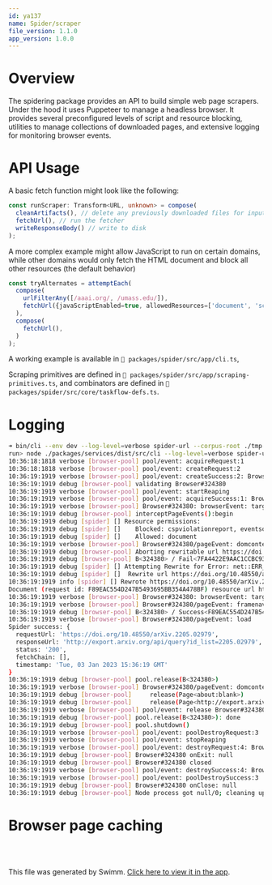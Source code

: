 ```yaml
---
id: ya137
name: Spider/scraper
file_version: 1.1.0
app_version: 1.0.0
---
```


# Overview
The spidering package  provides an API to build simple  web page scrapers. Under
the hood  it uses Puppeteer  to manage a  headless browser. It  provides several
preconfigured  levels  of script  and  resource  blocking, utilities  to  manage
collections of  downloaded pages, and  extensive logging for  monitoring browser
events.

# API Usage

A basic fetch function might look like the following:

```typescript
const runScraper: Transform<URL, unknown> = compose(
  cleanArtifacts(), // delete any previously downloaded files for input URL
  fetchUrl(), // run the fetcher
  writeResponseBody() // write to disk
);
```

A more complex  example might allow JavaScript to run  on certain domains, while
other domains would  only fetch the HTML document and  block all other resources
(the default behavior)

```typescript
const tryAlternates = attemptEach(
  compose(
    urlFilterAny([/aaai.org/, /umass.edu/]),
    fetchUrl({javaScriptEnabled=true, allowedResources=['document', 'script'] }),
  ),
  compose(
    fetchUrl(),
  )
);
```

A working example is available in `📄 packages/spider/src/app/cli.ts`,


Scraping primitives are defined in
`📄 packages/spider/src/app/scraping-primitives.ts`,
and  combinators are defined in
`📄 packages/spider/src/core/taskflow-defs.ts`.


# Logging
```sh
➜ bin/cli --env dev --log-level=verbose spider-url --corpus-root ./tmp.d --url 'https://doi.org/10.48550/arXiv.2205.02979'
run> node ./packages/services/dist/src/cli --log-level=verbose spider-url --corpus-root ./tmp.d --url https://doi.org/10.48550/arXiv.2205.02979
10:36:18:1818 verbose [browser-pool] pool/event: acquireRequest:1
10:36:18:1818 verbose [browser-pool] pool/event: createRequest:2
10:36:19:1919 verbose [browser-pool] pool/event: createSuccess:2: Browser#324380
10:36:19:1919 debug [browser-pool] validating Browser#324380
10:36:19:1919 verbose [browser-pool] pool/event: startReaping
10:36:19:1919 verbose [browser-pool] pool/event: acquireSuccess:1: Browser#324380
10:36:19:1919 verbose [browser-pool] Browser#324380: browserEvent: targetcreated, targetType: undefined, targetUrl: undefined
10:36:19:1919 debug [browser-pool] interceptPageEvents():begin
10:36:19:1919 debug [spider] [] Resource permissions:
10:36:19:1919 debug [spider] []    Blocked: cspviolationreport, eventsource, fetch, font, image, manifest, media, other, ping, preflight, script, stylesheet, signedexchange, texttrack, websocket, xhr, prefetch
10:36:19:1919 debug [spider] []    Allowed: document
10:36:19:1919 verbose [browser-pool] Browser#324380/pageEvent: domcontentloaded
10:36:19:1919 debug [browser-pool] Aborting rewritable url https://doi.org/10.48550/arXiv.2205.02979
10:36:19:1919 debug [browser-pool] B<324380> / Fail<7FA4422E9AAC1CCBC93FD2FB3972167D> resource: document https://doi.org/10.48550/arXiv.2205.02979, requestfailed
10:36:19:1919 debug [spider] [] Attempting Rewrite for Error: net::ERR_BLOCKED_BY_CLIENT at https://doi.org/10.48550/arXiv.2205.02979
10:36:19:1919 debug [spider] []  Rewrite url https://doi.org/10.48550/arXiv.2205.02979
10:36:19:1919 info [spider] [] Rewrote https://doi.org/10.48550/arXiv.2205.02979 to http://export.arxiv.org/api/query?id_list=2205.02979
Document (request id: F89EAC554D247B5493695BB354A478BF) resource url http://export.arxiv.org/api/query?id_list=2205.02979
10:36:19:1919 verbose [browser-pool] Browser#324380: browserEvent: targetchanged, targetType: undefined, targetUrl: undefined
10:36:19:1919 verbose [browser-pool] Browser#324380/pageEvent: framenavigated
10:36:19:1919 debug [browser-pool] B<324380> / Success<F89EAC554D247B5493695BB354A478BF> resource: document http://export.arxiv.org/api/query?..., response, requestfinished
10:36:19:1919 verbose [browser-pool] Browser#324380/pageEvent: load
Spider success: {
  requestUrl: 'https://doi.org/10.48550/arXiv.2205.02979',
  responseUrl: 'http://export.arxiv.org/api/query?id_list=2205.02979',
  status: '200',
  fetchChain: [],
  timestamp: 'Tue, 03 Jan 2023 15:36:19 GMT'
}
10:36:19:1919 debug [browser-pool] pool.release(B<324380>)
10:36:19:1919 verbose [browser-pool] Browser#324380/pageEvent: domcontentloaded
10:36:19:1919 debug [browser-pool]     release(Page<about:blank>)
10:36:19:1919 debug [browser-pool]     release(Page<http://export.arxiv.org/api/query?id_list=2205.02979>)
10:36:19:1919 verbose [browser-pool] pool/event: release Browser#324380
10:36:19:1919 debug [browser-pool] pool.release(B<324380>): done
10:36:19:1919 debug [browser-pool] pool.shutdown()
10:36:19:1919 verbose [browser-pool] pool/event: poolDestroyRequest:3
10:36:19:1919 verbose [browser-pool] pool/event: stopReaping
10:36:19:1919 verbose [browser-pool] pool/event: destroyRequest:4: Browser#324380
10:36:19:1919 debug [browser-pool] Browser#324380 onExit: null
10:36:19:1919 debug [browser-pool] Browser#324380 closed
10:36:19:1919 verbose [browser-pool] pool/event: destroySuccess:4: Browser#324380
10:36:19:1919 verbose [browser-pool] pool/event: poolDestroySuccess:3
10:36:19:1919 debug [browser-pool] Browser#324380 onClose: null
10:36:19:1919 debug [browser-pool] Node process got null/0; cleaning up browser pool
```


# Browser page caching


<br/>

<br/>

This file was generated by Swimm. [Click here to view it in the app](https://app.swimm.io/repos/Z2l0aHViJTNBJTNBb3Blbi1tZXRhLWV4dHJhY3Rpb24lM0ElM0FhZGFtY2hhbmRyYQ==/docs/ya137).
